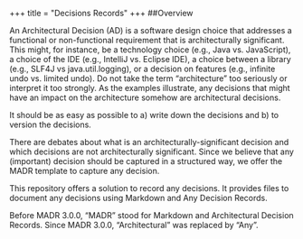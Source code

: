 +++
title = "Decisions Records"
+++
##Overview

An Architectural Decision (AD) is a software design choice that addresses a functional or non-functional requirement that is architecturally significant. This might, for instance, be a technology choice (e.g., Java vs. JavaScript), a choice of the IDE (e.g., IntelliJ vs. Eclipse IDE), a choice between a library (e.g., SLF4J vs java.util.logging), or a decision on features (e.g., infinite undo vs. limited undo). Do not take the term “architecture” too seriously or interpret it too strongly. As the examples illustrate, any decisions that might have an impact on the architecture somehow are architectural decisions.

It should be as easy as possible to a) write down the decisions and b) to version the decisions.

There are debates about what is an architecturally-significant decision and which decisions are not architecturally significant. Since we believe that any (important) decision should be captured in a structured way, we offer the MADR template to capture any decision.

This repository offers a solution to record any decisions. It provides files to document any decisions using Markdown and Any Decision Records.

Before MADR 3.0.0, “MADR” stood for Markdown and Architectural Decision Records. Since MADR 3.0.0, “Architectural” was replaced by “Any”.